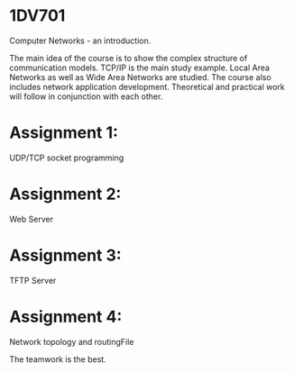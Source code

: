 # 1DV701
Computer Networks - an introduction.

The main idea of the course is to show the complex structure of communication models. TCP/IP is the main study example. Local Area Networks as well as Wide Area Networks are studied. The course also includes network application development. Theoretical and practical work will follow in conjunction with each other.

# Assignment 1:
UDP/TCP socket programming


# Assignment 2:
Web Server

# Assignment 3:
TFTP Server

# Assignment 4:
Network topology and routingFile

The teamwork is the best.
